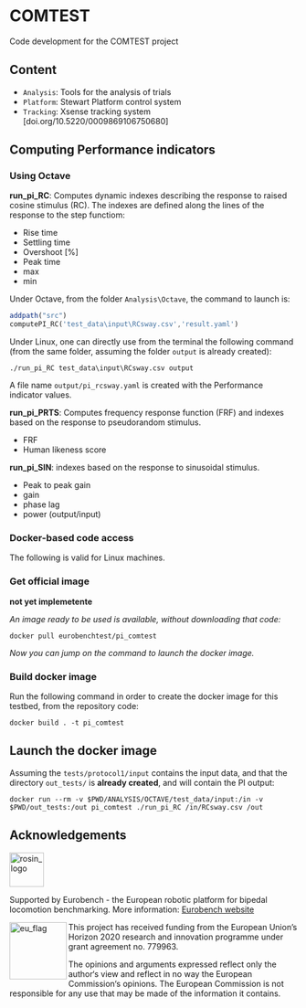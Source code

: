 # COMTEST

Code development for the COMTEST project

## Content

* `Analysis`: Tools for the analysis of trials
* `Platform`: Stewart Platform control system
* `Tracking`: Xsense tracking system [doi.org/10.5220/0009869106750680]

## Computing Performance indicators

### Using Octave

**run_pi_RC**: Computes dynamic indexes describing the response to raised cosine stimulus (RC). The indexes are defined along the lines of the response to the step functiom:
- Rise time
- Settling time
- Overshoot [%]
- Peak time
- max
- min

Under Octave, from the folder `Analysis\Octave`, the command to launch is:

```octave
addpath("src")
computePI_RC('test_data\input\RCsway.csv','result.yaml')
```

Under Linux, one can directly use from the terminal the following command (from the same folder, assuming the folder `output` is already created):

```term
./run_pi_RC test_data\input\RCsway.csv output
```

A file name `output/pi_rcsway.yaml` is created with the Performance indicator values.

**run_pi_PRTS**: Computes frequency response function (FRF) and indexes based on the response to pseudorandom stimulus. 
- FRF
- Human likeness score 

**run_pi_SIN**:  indexes based on the response to sinusoidal stimulus.
- Peak to peak gain
- gain
- phase lag
- power (output/input)

### Docker-based code access


The following is valid for Linux machines.
### Get official image

__not yet implemetente__

_An image ready to be used is available, without downloading that code:_


```console
docker pull eurobenchtest/pi_comtest
```

_Now you can jump on the command to launch the docker image._

### Build docker image

Run the following command in order to create the docker image for this testbed, from the repository code:

```console
docker build . -t pi_comtest
```

## Launch the docker image

Assuming the `tests/protocol1/input` contains the input data, and that the directory `out_tests/` is **already created**, and will contain the PI output:

```shell
docker run --rm -v $PWD/ANALYSIS/OCTAVE/test_data/input:/in -v $PWD/out_tests:/out pi_comtest ./run_pi_RC /in/RCsway.csv /out
```

## Acknowledgements

<a href="http://eurobench2020.eu">
  <img src="http://eurobench2020.eu/wp-content/uploads/2018/06/cropped-logoweb.png"
       alt="rosin_logo" height="60" >
</a>

Supported by Eurobench - the European robotic platform for bipedal locomotion benchmarking.
More information: [Eurobench website][eurobench_website]

<img src="http://eurobench2020.eu/wp-content/uploads/2018/02/euflag.png"
     alt="eu_flag" width="100" align="left" >

This project has received funding from the European Union’s Horizon 2020
research and innovation programme under grant agreement no. 779963.

The opinions and arguments expressed reflect only the author‘s view and
reflect in no way the European Commission‘s opinions.
The European Commission is not responsible for any use that may be made
of the information it contains.

[eurobench_logo]: http://eurobench2020.eu/wp-content/uploads/2018/06/cropped-logoweb.png
[eurobench_website]: http://eurobench2020.eu "Go to website"
